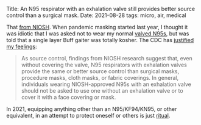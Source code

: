 Title: An N95 respirator with an exhalation valve still provides better source control than a surgical mask.
Date: 2021-08-28
tags: micro, air, medical

That [from NIOSH](https://www.cdc.gov/niosh/docs/2021-107/default.html). When pandemic masking started last year, I thought it was idiotic that I was asked not to wear my normal [valved N95s](/2018/11/respirator-considerations/), but was told that a single layer Buff gaiter was totally kosher. The CDC has [justified my feelings](https://www.cdc.gov/coronavirus/2019-ncov/hcp/respirator-use-faq.html#faq-77248-question):

> As source control, findings from NIOSH research suggest that, even without covering the valve, N95 respirators with exhalation valves provide the same or better source control than surgical masks, procedure masks, cloth masks, or fabric coverings. In general, individuals wearing NIOSH-approved N95s with an exhalation valve should not be asked to use one without an exhalation valve or to cover it with a face covering or mask.

In 2021, equipping anything other than an N95/KF94/KN95, or other equivalent, in an attempt to protect oneself or others is just [ritual](/2020/02/ritual-masks/).

